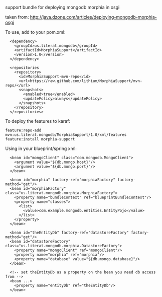 
support bundle for deploying mongodb morphia in osgi

taken from: http://java.dzone.com/articles/deploying-mongodb-morphia-osgi


To use, add to your pom.xml:

      <dependency>
        <groupId>us.literat.mongodb</groupId>
        <artifactId>MorphiaSupport</artifactId>
        <version>1.0</version>
      </dependency>

      <repositories
        <repository>
          <id>MorphiaSupport-mvn-repo</id>
          <url>https://raw.github.com/lithium/MorphiaSupport/mvn-repo/</url>
          <snapshots>
            <enabled>true</enabled>
            <updatePolicy>always</updatePolicy>
          </snapshots>
        </repository>
      </repositories>


To deploy the features to karaf:

	feature:repo-add mvn:us.literat.mongodb/MorphiaSupport/1.0/xml/features
	feature:install morphia-support



Using in your blueprint/spring xml:

      <bean id="mongoClient" class="com.mongodb.MongoClient">
        <argument value="${db.mongo.host}"/>
        <argument value="${db.mongo.port}"/>
      </bean>

      <bean id="morphia" factory-ref="morphiaFactory" factory-method="get"/>
      <bean id="morphiaFactory" class="us.literat.mongodb.morphia.MorphiaFactory">
        <property name="bundleContext" ref="blueprintBundleContext"/>
        <property name="classes">
          <list>
            <value>com.example.mongodb.entities.EntityPojo</value>
          </list>
        </property>
      </bean>

      <bean id="theEntityDb" factory-ref="datastoreFactory" factory-method="get"/>
      <bean id="datastoreFactory" class="us.literat.mongodb.morphia.DatastoreFactory">
        <property name="mongoClient" ref="mongoClient"/>
        <property name="morphia" ref="morphia"/>
        <property name="database" value="${db.mongo.database}"/>
      </bean>

      <!-- set theEntityDb as a property on the bean you need db access from -->
      <bean ...>
        <property name="entityDb" ref="theEntityDb"/>
      </bean>
